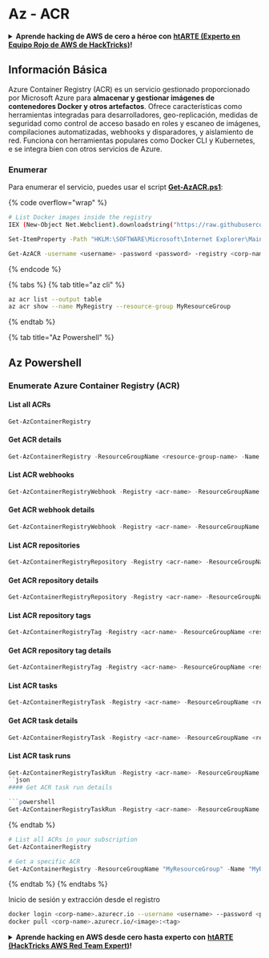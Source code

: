 # Az - ACR

<details>

<summary><strong>Aprende hacking de AWS de cero a héroe con</strong> <a href="https://training.hacktricks.xyz/courses/arte"><strong>htARTE (Experto en Equipo Rojo de AWS de HackTricks)</strong></a><strong>!</strong></summary>

Otras formas de apoyar a HackTricks:

* Si deseas ver tu **empresa anunciada en HackTricks** o **descargar HackTricks en PDF** Consulta los [**PLANES DE SUSCRIPCIÓN**](https://github.com/sponsors/carlospolop)!
* Obtén el [**swag oficial de PEASS & HackTricks**](https://peass.creator-spring.com)
* Descubre [**La Familia PEASS**](https://opensea.io/collection/the-peass-family), nuestra colección exclusiva de [**NFTs**](https://opensea.io/collection/the-peass-family)
* **Únete al** 💬 [**grupo de Discord**](https://discord.gg/hRep4RUj7f) o al [**grupo de telegram**](https://t.me/peass) o **síguenos** en **Twitter** 🐦 [**@hacktricks_live**](https://twitter.com/hacktricks_live)**.**
* **Comparte tus trucos de hacking enviando PRs a los** [**HackTricks**](https://github.com/carlospolop/hacktricks) y [**HackTricks Cloud**](https://github.com/carlospolop/hacktricks-cloud) repositorios de github.

</details>

## Información Básica

Azure Container Registry (ACR) es un servicio gestionado proporcionado por Microsoft Azure para **almacenar y gestionar imágenes de contenedores Docker y otros artefactos**. Ofrece características como herramientas integradas para desarrolladores, geo-replicación, medidas de seguridad como control de acceso basado en roles y escaneo de imágenes, compilaciones automatizadas, webhooks y disparadores, y aislamiento de red. Funciona con herramientas populares como Docker CLI y Kubernetes, e se integra bien con otros servicios de Azure.

### Enumerar

Para enumerar el servicio, puedes usar el script [**Get-AzACR.ps1**](https://github.com/NetSPI/MicroBurst/blob/master/Misc/Get-AzACR.ps1):

{% code overflow="wrap" %}
```bash
# List Docker images inside the registry
IEX (New-Object Net.Webclient).downloadstring("https://raw.githubusercontent.com/NetSPI/MicroBurst/master/Misc/Get-AzACR.ps1")

Set-ItemProperty -Path "HKLM:\SOFTWARE\Microsoft\Internet Explorer\Main" -Name "DisableFirstRunCustomize" -Value 2

Get-AzACR -username <username> -password <password> -registry <corp-name>.azurecr.io
```
{% endcode %}

{% tabs %}
{% tab title="az cli" %}
```bash
az acr list --output table
az acr show --name MyRegistry --resource-group MyResourceGroup
```
{% endtab %}

{% tab title="Az Powershell" %} 

## Az Powershell

### Enumerate Azure Container Registry (ACR)

#### List all ACRs

```powershell
Get-AzContainerRegistry
```

#### Get ACR details

```powershell
Get-AzContainerRegistry -ResourceGroupName <resource-group-name> -Name <acr-name>
```

#### List ACR webhooks

```powershell
Get-AzContainerRegistryWebhook -Registry <acr-name> -ResourceGroupName <resource-group-name>
```

#### Get ACR webhook details

```powershell
Get-AzContainerRegistryWebhook -Registry <acr-name> -ResourceGroupName <resource-group-name> -Name <webhook-name>
```

#### List ACR repositories

```powershell
Get-AzContainerRegistryRepository -Registry <acr-name> -ResourceGroupName <resource-group-name>
```

#### Get ACR repository details

```powershell
Get-AzContainerRegistryRepository -Registry <acr-name> -ResourceGroupName <resource-group-name> -Repository <repository-name>
```

#### List ACR repository tags

```powershell
Get-AzContainerRegistryTag -Registry <acr-name> -ResourceGroupName <resource-group-name> -Repository <repository-name>
```

#### Get ACR repository tag details

```powershell
Get-AzContainerRegistryTag -Registry <acr-name> -ResourceGroupName <resource-group-name> -Repository <repository-name> -Tag <tag-name>
```

#### List ACR tasks

```powershell
Get-AzContainerRegistryTask -Registry <acr-name> -ResourceGroupName <resource-group-name>
```

#### Get ACR task details

```powershell
Get-AzContainerRegistryTask -Registry <acr-name> -ResourceGroupName <resource-group-name> -Name <task-name>
```

#### List ACR task runs

```powershell
Get-AzContainerRegistryTaskRun -Registry <acr-name> -ResourceGroupName <resource-group-name> -TaskName <task-name>
``json
#### Get ACR task run details

```powershell
Get-AzContainerRegistryTaskRun -Registry <acr-name> -ResourceGroupName <resource-group-name> -TaskName <task-name> -RunId <run-id>
``` 

{% endtab %}
```powershell
# List all ACRs in your subscription
Get-AzContainerRegistry

# Get a specific ACR
Get-AzContainerRegistry -ResourceGroupName "MyResourceGroup" -Name "MyRegistry"
```
{% endtab %}
{% endtabs %}

Inicio de sesión y extracción desde el registro
```bash
docker login <corp-name>.azurecr.io --username <username> --password <password>
docker pull <corp-name>.azurecr.io/<image>:<tag>
```
<details>

<summary><strong>Aprende hacking en AWS desde cero hasta experto con</strong> <a href="https://training.hacktricks.xyz/courses/arte"><strong>htARTE (HackTricks AWS Red Team Expert)</strong></a><strong>!</strong></summary>

Otras formas de apoyar a HackTricks:

* Si deseas ver tu **empresa anunciada en HackTricks** o **descargar HackTricks en PDF** Consulta los [**PLANES DE SUSCRIPCIÓN**](https://github.com/sponsors/carlospolop)!
* Obtén el [**oficial PEASS & HackTricks swag**](https://peass.creator-spring.com)
* Descubre [**The PEASS Family**](https://opensea.io/collection/the-peass-family), nuestra colección exclusiva de [**NFTs**](https://opensea.io/collection/the-peass-family)
* **Únete al** 💬 [**grupo de Discord**](https://discord.gg/hRep4RUj7f) o al [**grupo de telegram**](https://t.me/peass) o **síguenos** en **Twitter** 🐦 [**@hacktricks_live**](https://twitter.com/hacktricks_live)**.**
* **Comparte tus trucos de hacking enviando PRs a los** [**HackTricks**](https://github.com/carlospolop/hacktricks) y [**HackTricks Cloud**](https://github.com/carlospolop/hacktricks-cloud) repositorios de github.

</details>

